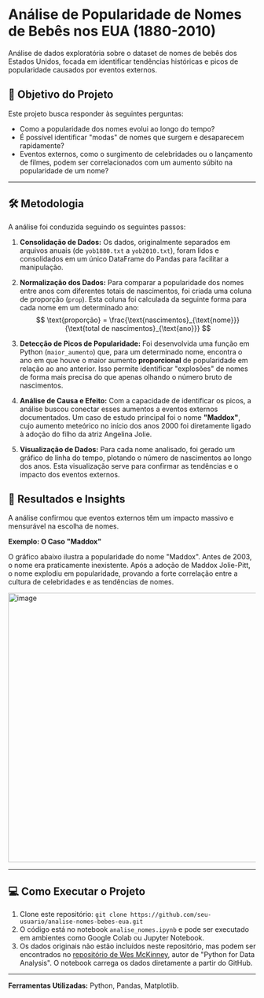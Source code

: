 # Análise de Popularidade de Nomes de Bebês nos EUA (1880-2010)

Análise de dados exploratória sobre o dataset de nomes de bebês dos Estados Unidos, focada em identificar tendências históricas e picos de popularidade causados por eventos externos.


## 🎯 Objetivo do Projeto

Este projeto busca responder às seguintes perguntas:
- Como a popularidade dos nomes evolui ao longo do tempo?
- É possível identificar "modas" de nomes que surgem e desaparecem rapidamente?
- Eventos externos, como o surgimento de celebridades ou o lançamento de filmes, podem ser correlacionados com um aumento súbito na popularidade de um nome?

---

## 🛠️ Metodologia

A análise foi conduzida seguindo os seguintes passos:

1.  **Consolidação de Dados:** Os dados, originalmente separados em arquivos anuais (de `yob1880.txt` a `yob2010.txt`), foram lidos e consolidados em um único DataFrame do Pandas para facilitar a manipulação.

2.  **Normalização dos Dados:** Para comparar a popularidade dos nomes entre anos com diferentes totais de nascimentos, foi criada uma coluna de proporção (`prop`). Esta coluna foi calculada da seguinte forma para cada nome em um determinado ano:
    $$ \text{proporção} = \frac{\text{nascimentos}_{\text{nome}}}{\text{total de nascimentos}_{\text{ano}}} $$

3.  **Detecção de Picos de Popularidade:** Foi desenvolvida uma função em Python (`maior_aumento`) que, para um determinado nome, encontra o ano em que houve o maior aumento **proporcional** de popularidade em relação ao ano anterior. Isso permite identificar "explosões" de nomes de forma mais precisa do que apenas olhando o número bruto de nascimentos.

4.  **Análise de Causa e Efeito:** Com a capacidade de identificar os picos, a análise buscou conectar esses aumentos a eventos externos documentados. Um caso de estudo principal foi o nome **"Maddox"**, cujo aumento meteórico no início dos anos 2000 foi diretamente ligado à adoção do filho da atriz Angelina Jolie.

5.  **Visualização de Dados:** Para cada nome analisado, foi gerado um gráfico de linha do tempo, plotando o número de nascimentos ao longo dos anos. Esta visualização serve para confirmar as tendências e o impacto dos eventos externos.


## 🚀 Resultados e Insights

A análise confirmou que eventos externos têm um impacto massivo e mensurável na escolha de nomes.

**Exemplo: O Caso "Maddox"**

O gráfico abaixo ilustra a popularidade do nome "Maddox". Antes de 2003, o nome era praticamente inexistente. Após a adoção de Maddox Jolie-Pitt, o nome explodiu em popularidade, provando a forte correlação entre a cultura de celebridades e as tendências de nomes.

<img width="841" height="547" alt="image" src="https://github.com/user-attachments/assets/d3604ae2-319d-4e05-9b67-dda074a5d7d1" />

---

## 💻 Como Executar o Projeto

1.  Clone este repositório: `git clone https://github.com/seu-usuario/analise-nomes-bebes-eua.git`
2.  O código está no notebook `analise_nomes.ipynb` e pode ser executado em ambientes como Google Colab ou Jupyter Notebook.
3.  Os dados originais não estão incluídos neste repositório, mas podem ser encontrados no [repositório de Wes McKinney](https://github.com/wesm/pydata-book/tree/3rd-edition/datasets/babynames), autor de "Python for Data Analysis". O notebook carrega os dados diretamente a partir do GitHub.

---

**Ferramentas Utilizadas:** Python, Pandas, Matplotlib.
